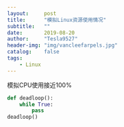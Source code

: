 ```yaml
---
layout:     post
title:      "模拟Linux资源使用情况"
subtitle:   ""
date:       2019-08-20
author:     "Tesla9527"
header-img: "img/vancleefarpels.jpg"
catalog:    false
tags:
    - Linux
---
```


模拟CPU使用接近100%

```python
def deadloop():
    while True:
        pass
deadloop()
```

